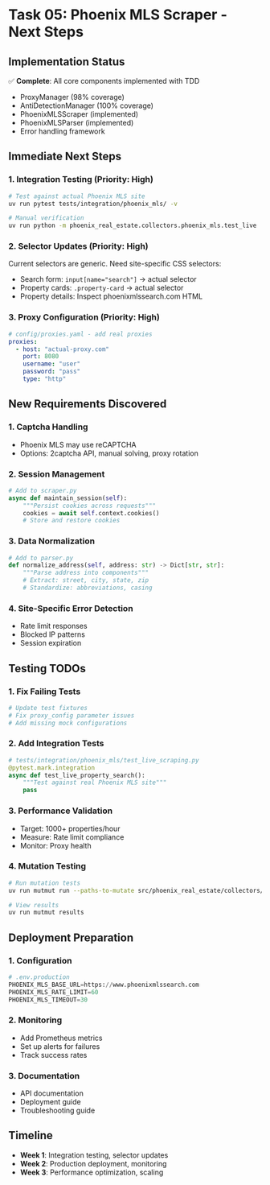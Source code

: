 # Task 05: Phoenix MLS Scraper - Next Steps

## Implementation Status
✅ **Complete**: All core components implemented with TDD
- ProxyManager (98% coverage)
- AntiDetectionManager (100% coverage)  
- PhoenixMLSScraper (implemented)
- PhoenixMLSParser (implemented)
- Error handling framework

## Immediate Next Steps

### 1. Integration Testing (Priority: High)
```bash
# Test against actual Phoenix MLS site
uv run pytest tests/integration/phoenix_mls/ -v

# Manual verification
uv run python -m phoenix_real_estate.collectors.phoenix_mls.test_live
```

### 2. Selector Updates (Priority: High)
Current selectors are generic. Need site-specific CSS selectors:
- Search form: `input[name="search"]` → actual selector
- Property cards: `.property-card` → actual selector
- Property details: Inspect phoenixmlssearch.com HTML

### 3. Proxy Configuration (Priority: High)
```yaml
# config/proxies.yaml - add real proxies
proxies:
  - host: "actual-proxy.com"
    port: 8080
    username: "user"
    password: "pass"
    type: "http"
```

## New Requirements Discovered

### 1. Captcha Handling
- Phoenix MLS may use reCAPTCHA
- Options: 2captcha API, manual solving, proxy rotation

### 2. Session Management
```python
# Add to scraper.py
async def maintain_session(self):
    """Persist cookies across requests"""
    cookies = await self.context.cookies()
    # Store and restore cookies
```

### 3. Data Normalization
```python
# Add to parser.py
def normalize_address(self, address: str) -> Dict[str, str]:
    """Parse address into components"""
    # Extract: street, city, state, zip
    # Standardize: abbreviations, casing
```

### 4. Site-Specific Error Detection
- Rate limit responses
- Blocked IP patterns
- Session expiration

## Testing TODOs

### 1. Fix Failing Tests
```bash
# Update test fixtures
# Fix proxy_config parameter issues
# Add missing mock configurations
```

### 2. Add Integration Tests
```python
# tests/integration/phoenix_mls/test_live_scraping.py
@pytest.mark.integration
async def test_live_property_search():
    """Test against real Phoenix MLS site"""
    pass
```

### 3. Performance Validation
- Target: 1000+ properties/hour
- Measure: Rate limit compliance
- Monitor: Proxy health

### 4. Mutation Testing
```bash
# Run mutation tests
uv run mutmut run --paths-to-mutate src/phoenix_real_estate/collectors/phoenix_mls/

# View results
uv run mutmut results
```

## Deployment Preparation

### 1. Configuration
```python
# .env.production
PHOENIX_MLS_BASE_URL=https://www.phoenixmlssearch.com
PHOENIX_MLS_RATE_LIMIT=60
PHOENIX_MLS_TIMEOUT=30
```

### 2. Monitoring
- Add Prometheus metrics
- Set up alerts for failures
- Track success rates

### 3. Documentation
- API documentation
- Deployment guide
- Troubleshooting guide

## Timeline
- **Week 1**: Integration testing, selector updates
- **Week 2**: Production deployment, monitoring
- **Week 3**: Performance optimization, scaling